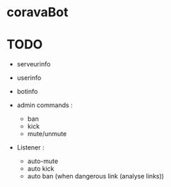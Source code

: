 # coravaBot

# TODO

- serveurinfo
- userinfo
- botinfo
- admin commands :
  - ban
  - kick
  - mute/unmute

- Listener :
  - auto-mute
  - auto kick
  - auto ban (when dangerous link (analyse links))

